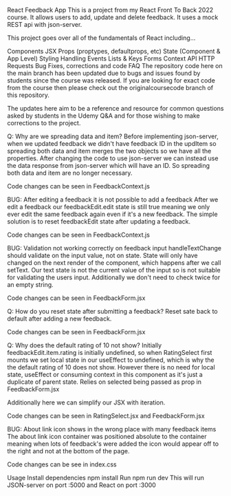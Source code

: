 React Feedback App
This is a project from my React Front To Back 2022 course. It allows users to add, update and delete feedback. It uses a mock REST api with json-server.

This project goes over all of the fundamentals of React including...

Components
JSX
Props (proptypes, defaultprops, etc)
State (Component & App Level)
Styling
Handling Events
Lists & Keys
Forms
Context API
HTTP Requests
Bug Fixes, corrections and code FAQ
The repository code here on the main branch has been updated due to bugs and issues found by students since the course was released. If you are looking for exact code from the course then please check out the originalcoursecode branch of this repository.

The updates here aim to be a reference and resource for common questions asked by students in the Udemy Q&A and for those wishing to make corrections to the project.

Q: Why are we spreading data and item?
Before implementing json-server, when we updated feedback we didn't have feedback ID in the updItem so spreading both data and item merges the two objects so we have all the properties. After changing the code to use json-server we can instead use the data response from json-server which will have an ID. So spreading both data and item are no longer necessary.

Code changes can be seen in FeedbackContext.js

BUG: After editing a feedback it is not possible to add a feedback
After we edit a feedback our feedbackEdit.edit state is still true meaning we only ever edit the same feedback again even if it's a new feedback. The simple solution is to reset feedbackEdit state after updating a feedback.

Code changes can be seen in FeedbackContext.js

BUG: Validation not working correctly on feedback input
handleTextChange should validate on the input value, not on state. State will only have changed on the next render of the component, which happens after we call setText. Our text state is not the current value of the input so is not suitable for validating the users input. Additionally we don't need to check twice for an empty string.

Code changes can be seen in FeedbackForm.jsx

Q: How do you reset state after submitting a feedback?
Reset sate back to default after adding a new feedback.

Code changes can be seen in FeedbackForm.jsx

Q: Why does the default rating of 10 not show?
Initially feedbackEdit.item.rating is initially undefined, so when RatingSelect first mounts we set local state in our useEffect to undefined, which is why the the default rating of 10 does not show. However there is no need for local state, useEffect or consuming context in this component as it's just a duplicate of parent state. Relies on selected being passed as prop in FeedbackForm.jsx

Additionally here we can simplify our JSX with iteration.

Code changes can be seen in RatingSelect.jsx and FeedbackForm.jsx

BUG: About link icon shows in the wrong place with many feedback items
The about link icon container was positioned absolute to the container meaning when lots of feedback's were added the icon would appear off to the right and not at the bottom of the page.

Code changes can be see in index.css

Usage
Install dependencies
npm install
Run
npm run dev
This will run JSON-server on port :5000 and React on port :3000